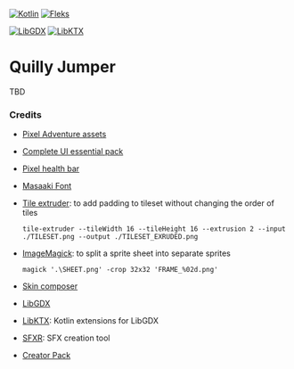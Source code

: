 [![Kotlin](https://img.shields.io/badge/Kotlin-1.9.23-red.svg)](http://kotlinlang.org/)
[![Fleks](https://img.shields.io/badge/Fleks-2.7--SNAPSHOT-purple.svg)](http://kotlinlang.org/)

[![LibGDX](https://img.shields.io/badge/LibGDX-1.12.1-green.svg)](http://kotlinlang.org/)
[![LibKTX](https://img.shields.io/badge/LibKTX-1.12.1--SNAPSHOT-blue.svg)](http://kotlinlang.org/)


# Quilly Jumper

TBD

### Credits

- [Pixel Adventure assets](https://pixelfrog-assets.itch.io/pixel-adventure-1)
- [Complete UI essential pack](https://crusenho.itch.io/complete-ui-essential-pack)
- [Pixel health bar](https://bdragon1727.itch.io/basic-pixel-health-bar-and-scroll-bar)
- [Masaaki Font](https://www.1001freefonts.com/masaaki.font)
- [Tile extruder](https://github.com/sporadic-labs/tile-extruder): to add padding to tileset without changing the order
  of tiles

  ```tile-extruder --tileWidth 16 --tileHeight 16 --extrusion 2 --input ./TILESET.png --output ./TILESET_EXRUDED.png```
- [ImageMagick](https://imagemagick.org/index.php): to split a sprite sheet into separate sprites

   ```magick '.\SHEET.png' -crop 32x32 'FRAME_%02d.png'```
- [Skin composer](https://github.com/raeleus/skin-composer)
- [LibGDX](https://github.com/libgdx/libgdx)
- [LibKTX](https://github.com/libktx/ktx): Kotlin extensions for LibGDX
- [SFXR](https://sfxr.me/): SFX creation tool
- [Creator Pack](https://jonathan-so.itch.io/creatorpack)
